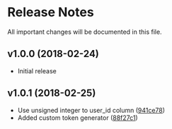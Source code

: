 # Release Notes

All important changes will be documented in this file.

## v1.0.0 (2018-02-24)

- Initial release

## v1.0.1 (2018-02-25)

- Use unsigned integer to user_id column ([941ce78](https://github.com/mayoz/laravel-tokens/commit/941ce78b56412c9bec65fdc402e6dc3703ad82b8))
- Added custom token generator ([88f27c1](https://github.com/mayoz/laravel-tokens/commit/88f27c1342b3db529e1b992e35889b9da9650daa))
